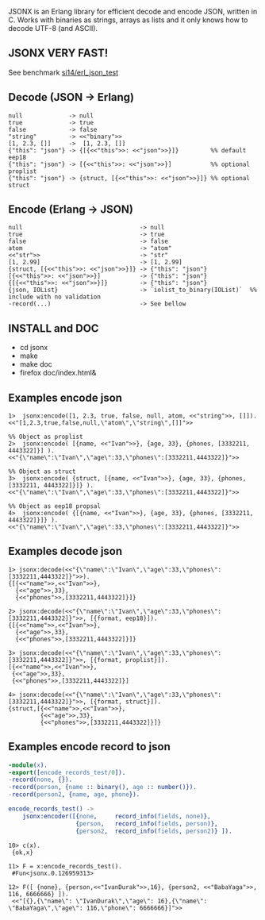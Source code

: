 
JSONX is an Erlang library for efficient decode and encode JSON, written in C.
Works with binaries as strings, arrays as lists and it only knows how to decode UTF-8 (and ASCII).

JSONX VERY FAST!
----------------

See benchmark [si14/erl_json_test](https://github.com/si14/erl_json_test)

Decode (JSON -> Erlang)
----------------------

    null             -> null
    true             -> true
    false            -> false
    "string"         -> <<"binary">>
    [1, 2.3, []]     ->  [1, 2.3, []]
    {"this": "json"} -> {[{<<"this">>: <<"json">>}]}         %% default eep18
    {"this": "json"} -> [{<<"this">>: <<"json">>}]           %% optional proplist
    {"this": "json"} -> {struct, [{<<"this">>: <<"json">>}]} %% optional struct

Encode (Erlang -> JSON)
-----------------------

    null                                 -> null
    true                                 -> true
    false                                -> false
    atom                                 -> "atom"
    <<"str">>                            -> "str"
    [1, 2.99]                            -> [1, 2.99]
    {struct, [{<<"this">>: <<"json">>}]} -> {"this": "json"}
    [{<<"this">>: <<"json">>}]           -> {"this": "json"}
    {[{<<"this">>: <<"json">>}]}         -> {"this": "json"}
    {json, IOList}                       -> `iolist_to_binary(IOList)`  %% include with no validation
    -record(...)                         -> See bellow

INSTALL and DOC
---------------

* cd jsonx
* make
* make doc
* firefox doc/index.html&

Examples encode json
--------------------

~~~~~
1>  jsonx:encode([1, 2.3, true, false, null, atom, <<"string">>, []]).
<<"[1,2.3,true,false,null,\"atom\",\"string\",[]]">>

%% Object as proplist
2>  jsonx:encode( [{name, <<"Ivan">>}, {age, 33}, {phones, [3332211, 4443322]}] ).
<<"{\"name\":\"Ivan\",\"age\":33,\"phones\":[3332211,4443322]}">>

%% Object as struct
3>  jsonx:encode( {struct, [{name, <<"Ivan">>}, {age, 33}, {phones, [3332211, 4443322]}]} ).
<<"{\"name\":\"Ivan\",\"age\":33,\"phones\":[3332211,4443322]}">>

%% Object as eep18 propsal
4>  jsonx:encode( {[{name, <<"Ivan">>}, {age, 33}, {phones, [3332211, 4443322]}]} ).
<<"{\"name\":\"Ivan\",\"age\":33,\"phones\":[3332211,4443322]}">>
~~~~~

Examples decode json
--------------------

~~~~~
1> jsonx:decode(<<"{\"name\":\"Ivan\",\"age\":33,\"phones\":[3332211,4443322]}">>).
{[{<<"name">>,<<"Ivan">>},
  {<<"age">>,33},
  {<<"phones">>,[3332211,4443322]}]}

2> jsonx:decode(<<"{\"name\":\"Ivan\",\"age\":33,\"phones\":[3332211,4443322]}">>, [{format, eep18}]).
{[{<<"name">>,<<"Ivan">>},
  {<<"age">>,33},
  {<<"phones">>,[3332211,4443322]}]}

3> jsonx:decode(<<"{\"name\":\"Ivan\",\"age\":33,\"phones\":[3332211,4443322]}">>, [{format, proplist}]).
[{<<"name">>,<<"Ivan">>},
 {<<"age">>,33},
 {<<"phones">>,[3332211,4443322]}]

4> jsonx:decode(<<"{\"name\":\"Ivan\",\"age\":33,\"phones\":[3332211,4443322]}">>, [{format, struct}]). 
{struct,[{<<"name">>,<<"Ivan">>},
         {<<"age">>,33},
         {<<"phones">>,[3332211,4443322]}]}
~~~~~

Examples encode record to json
------------------------------

```erlang
-module(x).
-export([encode_records_test/0]).
-record(none, {}).
-record(person, {name :: binary(), age :: number()}).
-record(person2, {name, age, phone}).

encode_records_test() ->
    jsonx:encoder([{none,     record_info(fields, none)},
                   {person,   record_info(fields, person)},
                   {person2,  record_info(fields, person2)} ]).
```

~~~~~
10> c(x).
 {ok,x}
                                                              
11> F = x:encode_records_test().
 #Fun<jsonx.0.126959313>
                                              
12> F([ {none}, {person,<<"IvanDurak">>,16}, {person2, <<"BabaYaga">>, 116, 6666666} ]).
 <<"[{},{\"name\": \"IvanDurak\",\"age\": 16},{\"name\": \"BabaYaga\",\"age\": 116,\"phone\": 6666666}]">>
~~~~~
